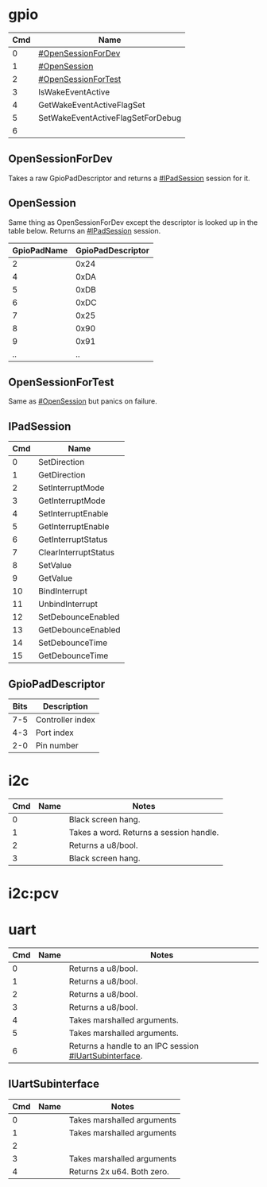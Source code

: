 # gpio

| Cmd | Name                                                   |
| --- | ------------------------------------------------------ |
| 0   | [\#OpenSessionForDev](#OpenSessionForDev "wikilink")   |
| 1   | [\#OpenSession](#OpenSession "wikilink")               |
| 2   | [\#OpenSessionForTest](#OpenSessionForTest "wikilink") |
| 3   | IsWakeEventActive                                      |
| 4   | GetWakeEventActiveFlagSet                              |
| 5   | SetWakeEventActiveFlagSetForDebug                      |
| 6   |                                                        |

## OpenSessionForDev

Takes a raw GpioPadDescriptor and returns a
[\#IPadSession](#IPadSession "wikilink") session for it.

## OpenSession

Same thing as OpenSessionForDev except the descriptor is looked up in
the table below. Returns an [\#IPadSession](#IPadSession "wikilink")
session.

| GpioPadName | GpioPadDescriptor |
| ----------- | ----------------- |
| 2           | 0x24              |
| 4           | 0xDA              |
| 5           | 0xDB              |
| 6           | 0xDC              |
| 7           | 0x25              |
| 8           | 0x90              |
| 9           | 0x91              |
| ..          | ..                |

## OpenSessionForTest

Same as [\#OpenSession](#OpenSession "wikilink") but panics on failure.

## IPadSession

| Cmd | Name                 |
| --- | -------------------- |
| 0   | SetDirection         |
| 1   | GetDirection         |
| 2   | SetInterruptMode     |
| 3   | GetInterruptMode     |
| 4   | SetInterruptEnable   |
| 5   | GetInterruptEnable   |
| 6   | GetInterruptStatus   |
| 7   | ClearInterruptStatus |
| 8   | SetValue             |
| 9   | GetValue             |
| 10  | BindInterrupt        |
| 11  | UnbindInterrupt      |
| 12  | SetDebounceEnabled   |
| 13  | GetDebounceEnabled   |
| 14  | SetDebounceTime      |
| 15  | GetDebounceTime      |

## GpioPadDescriptor

| Bits | Description      |
| ---- | ---------------- |
| 7-5  | Controller index |
| 4-3  | Port index       |
| 2-0  | Pin number       |

# i2c

| Cmd | Name | Notes                                   |
| --- | ---- | --------------------------------------- |
| 0   |      | Black screen hang.                      |
| 1   |      | Takes a word. Returns a session handle. |
| 2   |      | Returns a u8/bool.                      |
| 3   |      | Black screen hang.                      |

# i2c:pcv

# uart

| Cmd | Name | Notes                                                                                    |
| --- | ---- | ---------------------------------------------------------------------------------------- |
| 0   |      | Returns a u8/bool.                                                                       |
| 1   |      | Returns a u8/bool.                                                                       |
| 2   |      | Returns a u8/bool.                                                                       |
| 3   |      | Returns a u8/bool.                                                                       |
| 4   |      | Takes marshalled arguments.                                                              |
| 5   |      | Takes marshalled arguments.                                                              |
| 6   |      | Returns a handle to an IPC session [\#IUartSubinterface](#IUartSubinterface "wikilink"). |

## IUartSubinterface

| Cmd | Name | Notes                      |
| --- | ---- | -------------------------- |
| 0   |      | Takes marshalled arguments |
| 1   |      | Takes marshalled arguments |
| 2   |      |                            |
| 3   |      | Takes marshalled arguments |
| 4   |      | Returns 2x u64. Both zero. |
